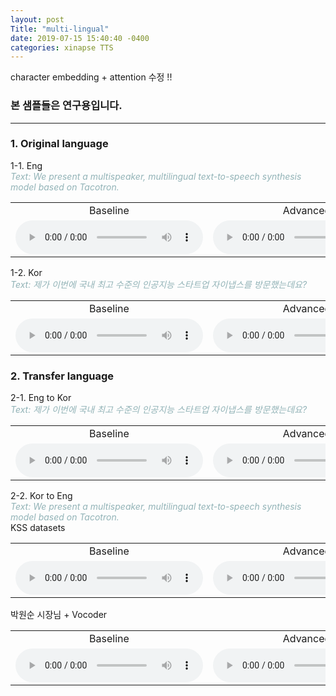 ```yaml
---
layout: post
Title: "multi-lingual"
date: 2019-07-15 15:40:40 -0400
categories: xinapse TTS
---
```

character embedding + attention 수정 !!

<h3>본 샘플들은 연구용입니다.</h3>
<hr>
<h3 align="left">1. Original language</h3>
  1-1. Eng<br>
   <I><span style="color:#92B3B7">Text: We present a multispeaker, multilingual text-to-speech synthesis model based on Tacotron.</span></I>
<table>
  <tr>      
    <td align="center">Baseline </td>
    <td align="center">Advanced </td>
  </tr>
  <tr>
    <td align="center"><audio src="/audio_samples/LJ_Baseline_Eng.wav" controls=""></audio></td>
    <td align="center"><audio src="/audio_samples/LJ_New_Eng.wav" controls=""></audio></td>
  </tr>
</table>
  1-2. Kor<br>
  <I><span style="color:#92B3B7">Text: 제가 이번에 국내 최고 수준의 인공지능 스타트업 자이냅스를 방문했는데요?</span></I>
<table>
  <tr>      
    <td align="center">Baseline </td>
    <td align="center">Advanced </td>
  </tr>
  <tr>
    <td align="center"><audio src="/audio_samples/KSS_Baseline_Kor.wav" controls=""></audio></td>
    <td align="center"><audio src="/audio_samples/KSS_New_Kor.wav" controls=""></audio></td>
  </tr>
</table>
<h3 align="left">2. Transfer language</h3>
  2-1. Eng to Kor<br>
    <I><span style="color:#92B3B7">Text: 제가 이번에 국내 최고 수준의 인공지능 스타트업 자이냅스를 방문했는데요?</span></I>
<table>
  <tr>      
    <td align="center">Baseline </td>
    <td align="center">Advanced </td>
  </tr>
  <tr>
    <td align="center"><audio src="/audio_samples/LJ_Baseline_Kor.wav" controls=""></audio></td>
    <td align="center"><audio src="/audio_samples/LJ_New_Kor2.wav" controls=""></audio></td>
  </tr>
</table>

  2-2. Kor to Eng<br>
    <I><span style="color:#92B3B7">Text: We present a multispeaker, multilingual text-to-speech synthesis model based on Tacotron.</span></I><br>
  KSS datasets
<table>
  <tr>      
    <td align="center">Baseline </td>
    <td align="center">Advanced </td>
  </tr>
  <tr>
    <td align="center"><audio src="/audio_samples/KSS_Baseline_Eng.wav" controls=""></audio></td>
    <td align="center"><audio src="/audio_samples/KSS_New_Eng2.wav" controls=""></audio></td>
  </tr>
</table>
  박원순 시장님 + Vocoder
<table>
  <tr>      
    <td align="center">Baseline </td>
    <td align="center">Advanced </td>
  </tr>
  <tr>
    <td align="center"><audio src="/audio_samples/PARK_Baseline_Eng2.wav" controls=""></audio></td>
    <td align="center"><audio src="/audio_samples/PARK_New_Eng.wav" controls=""></audio></td>
  </tr>
</table>
